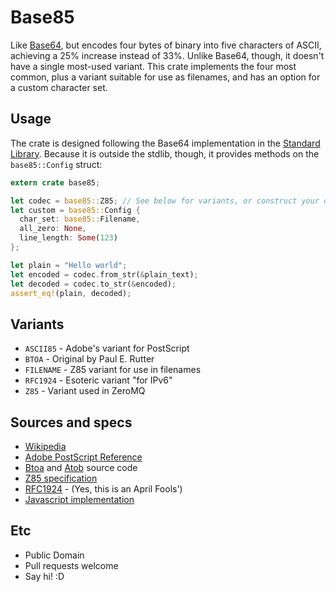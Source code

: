 # Base85

Like [Base64], but encodes four bytes of binary into five characters of ASCII,
achieving a 25% increase instead of 33%. Unlike Base64, though, it doesn't have
a single most-used variant. This crate implements the four most common, plus a
variant suitable for use as filenames, and has an option for a custom character
set.

## Usage

The crate is designed following the Base64 implementation in the
[Standard Library]. Because it is outside the stdlib, though, it provides
methods on the `base85::Config` struct:

```rust
extern crate base85;

let codec = base85::Z85; // See below for variants, or construct your own:
let custom = base85::Config {
  char_set: base85::Filename,
  all_zero: None,
  line_length: Some(123)
};

let plain = "Hello world";
let encoded = codec.from_str(&plain_text);
let decoded = codec.to_str(&encoded);
assert_eq!(plain, decoded);
```

## Variants

- `ASCII85` - Adobe's variant for PostScript
- `BTOA` - Original by Paul E. Rutter
- `FILENAME` - Z85 variant for use in filenames
- `RFC1924` - Esoteric variant "for IPv6"
- `Z85` - Variant used in ZeroMQ

## Sources and specs

- [Wikipedia]
- [Adobe PostScript Reference]
- [Btoa] and [Atob] source code
- [Z85 specification]
- [RFC1924] - (Yes, this is an April Fools')
- [Javascript implementation]

## Etc

- Public Domain
- Pull requests welcome
- Say hi! :D

[Adobe PostScript Reference]: http://www.adobe.com/products/postscript/pdfs/PLRM.pdf
[Atob]: http://www.ibiblio.org/pub/packages/ccic/software/unix/utils/atob.c
[Base64]: http://en.wikipedia.org/wiki/Base64
[Btoa]: http://www.ibiblio.org/pub/packages/ccic/software/unix/utils/btoa.c
[Javascript implementation]: https://github.com/noseglid/base85
[RFC1924]: http://tools.ietf.org/html/rfc1924
[Standard Library]: http://doc.rust-lang.org/serialize/base64/index.html
[Wikipedia]: http://en.wikipedia.org/wiki/Ascii85
[Z85 specification]: http://rfc.zeromq.org/spec:32
